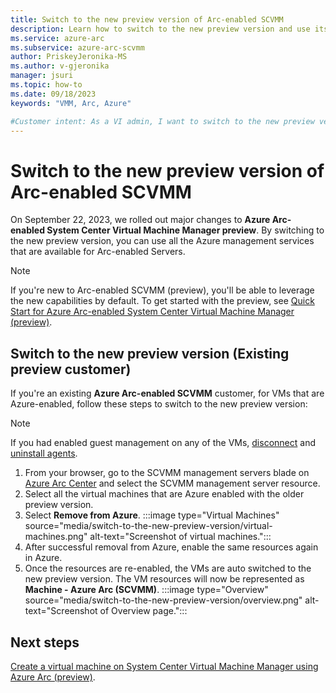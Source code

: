 ```yaml
---
title: Switch to the new preview version of Arc-enabled SCVMM
description: Learn how to switch to the new preview version and use its capabilities
ms.service: azure-arc
ms.subservice: azure-arc-scvmm
author: PriskeyJeronika-MS
ms.author: v-gjeronika
manager: jsuri
ms.topic: how-to 
ms.date: 09/18/2023
keywords: "VMM, Arc, Azure"

#Customer intent: As a VI admin, I want to switch to the new preview version of Arc-enabled SCVMM (preview) and leverage the associated capabilities
---
```


# Switch to the new preview version of Arc-enabled SCVMM

On September 22, 2023, we rolled out major changes to **Azure Arc-enabled System Center Virtual Machine Manager preview**. By switching to the new preview version, you can use all the Azure management services that are available for Arc-enabled Servers.

>[!Note]
>If you're new to Arc-enabled SCVMM (preview), you'll be able to leverage the new capabilities by default. To get started with the preview, see [Quick Start for Azure Arc-enabled System Center Virtual Machine Manager (preview)](quickstart-connect-system-center-virtual-machine-manager-to-arc.md).

## Switch to the new preview version (Existing preview customer)

If you're an existing **Azure Arc-enabled SCVMM** customer, for VMs that are Azure-enabled, follow these steps to switch to the new preview version:

>[!Note]
> If you had enabled guest management on any of the VMs, [disconnect](/azure/azure-arc/servers/manage-agent?tabs=windows#step-2-disconnect-the-server-from-azure-arc) and [uninstall agents](/azure/azure-arc/servers/manage-agent?tabs=windows#step-3a-uninstall-the-windows-agent).

1.	From your browser, go to the SCVMM management servers blade on [Azure Arc Center](https://ms.portal.azure.com/#view/Microsoft_Azure_HybridCompute/AzureArcCenterBlade/~/overview) and select the SCVMM management server resource.
2.	Select all the virtual machines that are Azure enabled with the older preview version.
3.	Select **Remove from Azure**. 
    :::image type="Virtual Machines" source="media/switch-to-the-new-preview-version/virtual-machines.png" alt-text="Screenshot of virtual machines.":::
4.	After successful removal from Azure, enable the same resources again in Azure.
5.	Once the resources are re-enabled, the VMs are auto switched to the new preview version. The VM resources will now be represented as **Machine - Azure Arc (SCVMM)**.
    :::image type="Overview" source="media/switch-to-the-new-preview-version/overview.png" alt-text="Screenshot of Overview page.":::
## Next steps

[Create a virtual machine on System Center Virtual Machine Manager using Azure Arc (preview)](quickstart-connect-system-center-virtual-machine-manager-to-arc.md).